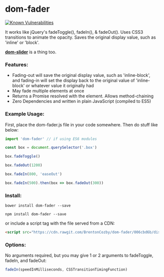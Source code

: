# dom-fader
[![Known Vulnerabilities](https://snyk.io/test/github/brentoncozby/dom-fader/badge.svg?targetFile=package.json)](https://snyk.io/test/github/brentoncozby/dom-fader?targetFile=package.json)

It works like jQuery's fadeToggle(), fadeIn(), &amp; fadeOut().
Uses CSS3 transitions to animate the opacity. Saves the original display value, such as 'inline' or 'block'.


[**dom-slider**](https://github.com/BrentonCozby/dom-slider) is a thing too.

### Features:
* Fading-out will save the original display value, such as 'inline-block', and fading-in will set the display back to the original value of 'inline-block' or whatever value it originally had
* May fade multiple elements at once
* Returns a Promise resolved with the element. Allows method-chaining
* Zero Dependencies and written in plain JavaScript (compiled to ES5)

### Example Usage:
First, place the dom-fader.js file in your code somewhere. Then do stuff like below:
```JavaScript
import 'dom-fader' // if using ES6 modules

const box = document.querySelector('.box')

box.fadeToggle()

box.fadeOut(1200)

box.fadeIn(800, 'easeOut')

box.fadeIn(500).then(box => box.fadeOut(300))
```
### Install:
```
bower install dom-fader --save

npm install dom-fader --save
```
or include a script tag with the file served from a CDN:
```HTML
<script src="https://cdn.rawgit.com/BrentonCozby/dom-fader/006cbd6b/dist/dom-fader.js"></script>
```


### Options:
No arguments required, but you may give 1 or 2 arguments to fadeToggle, fadeIn, and fadeOut:
```JavaScript
fadeIn(speedInMilliseconds, CSSTransitionTimingFunction)
```
